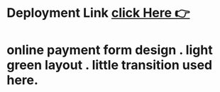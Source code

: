 # Deployment Link [click Here 👉]()

# online payment form design . light green layout . little transition used here.
